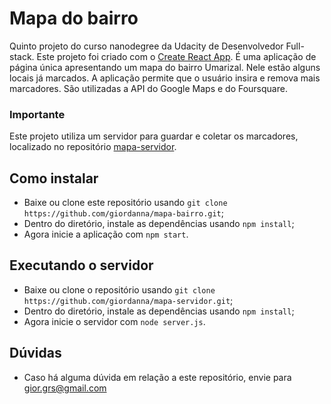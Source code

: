 # Mapa do bairro
Quinto projeto do curso nanodegree da Udacity de Desenvolvedor Full-stack.
Este projeto foi criado com o [Create React App](https://github.com/facebook/create-react-app).
É uma aplicação de página única apresentando um mapa do bairro Umarizal. Nele estão alguns locais já marcados. A aplicação permite que o usuário insira e remova mais marcadores. São utilizadas a API do Google Maps e do Foursquare.

### Importante
Este projeto utiliza um servidor para guardar e coletar os marcadores, localizado no repositório [mapa-servidor](https://github.com/giordanna/mapa-servidor).

## Como instalar
- Baixe ou clone este repositório usando `git clone https://github.com/giordanna/mapa-bairro.git`;
- Dentro do diretório, instale as dependências usando `npm install`;
- Agora inicie a aplicação com `npm start`.


## Executando o servidor
- Baixe ou clone o repositório usando `git clone https://github.com/giordanna/mapa-servidor.git`;
- Dentro do diretório, instale as dependências usando `npm install`;
- Agora inicie o servidor com `node server.js`.

## Dúvidas
 - Caso há alguma dúvida em relação a este repositório, envie para gior.grs@gmail.com